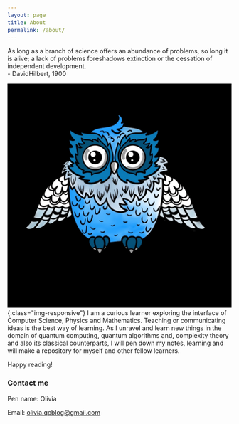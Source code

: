 ```yaml
---
layout: page
title: About
permalink: /about/
---
```


As long as a branch of science offers an abundance of problems, so long it is alive; 
a lack of problems foreshadows extinction or the cessation of independent development.                                                   
                                                        - DavidHilbert, 1900

![mascot](images/mascot.jpg){:class="img-responsive"}
I am a curious learner exploring the interface of Computer Science, Physics and Mathematics. Teaching or communicating ideas is the best way of learning. As I unravel and learn new things in the domain of quantum computing, quantum algorithms and, complexity theory and also its classical counterparts, I will pen down my notes, learning and will make a repository for myself and other fellow learners. 

Happy reading!

### Contact me

Pen name: Olivia

Email: [olivia.qcblog@gmail.com](mailto:olivia.qcblog@gmail.com)
